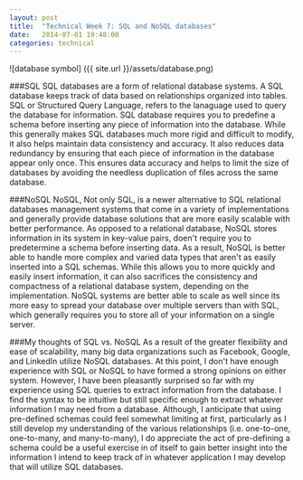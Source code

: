 ```yaml
---
layout: post
title:  "Technical Week 7: SQL and NoSQL databases"
date:   2014-07-01 19:48:00
categories: technical
---
```

![database symbol] ({{ site.url }}/assets/database.png)

###SQL
SQL databases are a form of relational database systems. A SQL database keeps track of data based on relationships organized into tables. SQL or Structured Query Language, refers to the lanaguage used to query the database for information. SQL database requires you to predefine a schema before inserting any piece of information into the database. While this generally makes SQL databases much more rigid and difficult to modify, it also helps maintain data consistency and accuracy. It also reduces data redundancy by ensuring that each piece of information in the database appear only once. This ensures data accuracy and helps to limit the size of databases by avoiding the needless duplication of files across the same database.

###NoSQL
NoSQL, Not only SQL, is a newer alternative to SQL relational databases management systems that come in a variety of implementations and generally provide database solutions that are more easily scalable with better performance. As opposed to a relational database, NoSQL stores information in its system in key-value pairs, doen't require you to predetermine a schema before inserting data. As a result, NoSQL is better able to handle more complex and varied data types that aren't as easily inserted into a SQL schemas. While this allows you to more quickly and easily insert information, it can also sacrifices the consistency and compactness of a relational database system, depending on the implementation. NoSQL systems are better able to scale as well since its more easy to spread your database over multiple servers than with SQL, which generally requires you to store all of your information on a single server.

###My thoughts of SQL vs. NoSQL
As a result of the greater flexibility and ease of scalability, many big data organizations such as Facebook, Google, and LinkedIn utilize NoSQL databases. At this point, I don't have enough experience with SQL or NoSQL to have formed a strong opinions on either system. However, I have been pleasantly surprised so far with my experience using SQL queries to extract information from the database. I find the syntax to be intuitive but still specific enough to extract whatever information I may need from a database. Although, I anticipate that using pre-defined schemas could feel somewhat limiting at first, particularly as I still develop my understanding of the various relationships (i.e. one-to-one, one-to-many, and many-to-many), I do appreciate the act of pre-defining a schema could be a useful exercise in of itself to gain better insight into the information I intend to keep track of in whatever application I may develop that will utilize SQL databases.